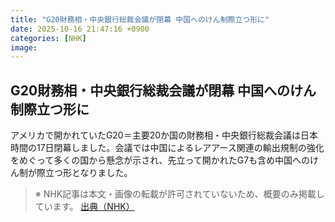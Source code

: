 ```yaml
---
title: "G20財務相・中央銀行総裁会議が閉幕 中国へのけん制際立つ形に"
date: 2025-10-16 21:47:16 +0900
categories: [NHK]
image: 
---
```

## G20財務相・中央銀行総裁会議が閉幕 中国へのけん制際立つ形に

アメリカで開かれていたG20＝主要20か国の財務相・中央銀行総裁会議は日本時間の17日閉幕しました。会議では中国によるレアアース関連の輸出規制の強化をめぐって多くの国から懸念が示され、先立って開かれたG7も含め中国へのけん制が際立つ形となりました。

> ※ NHK記事は本文・画像の転載が許可されていないため、概要のみ掲載しています。
[出典（NHK）](http://www3.nhk.or.jp/news/html/20251017/k10014951541000.html)
